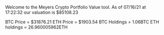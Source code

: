 Welcome to the Meyers Crypto Portfolio Value tool. 
As of 07/16/21 at 17:22:32 our valuation is $85108.23 

BTC Price = $31876.21
 ETH Price = $1903.54
BTC Holdings = 1.06BTC
 ETH holdings = 26.960005962ETH 
